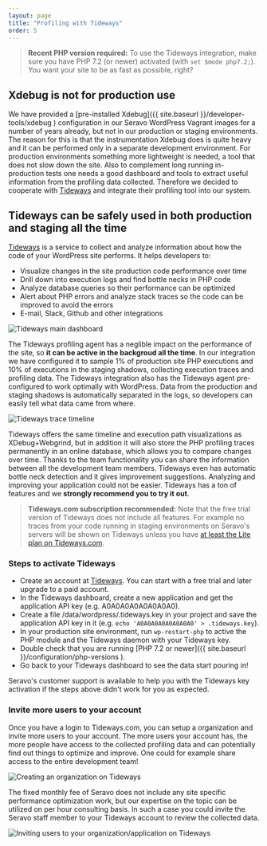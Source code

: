 ```yaml
---
layout: page
title: "Profiling with Tideways"
order: 5
---
```


> **Recent PHP version required:** To use the Tideways integration, make sure you have PHP 7.2 (or newer) activated (with `set $mode php7.2;`). You want your site to be as fast as possible, right?

## Xdebug is not for production use

We have provided a [pre-installed Xdebug]({{ site.baseurl }}/developer-tools/xdebug ) configuration in our Seravo WordPress Vagrant images for a number of years already, but not in our production or staging environments. The reason for this is that the instrumentation Xdebug does is quite heavy and it can be performed only in a separate development environment. For production environments something more lightweight is needed, a tool that does not slow down the site. Also to complement long running in-production tests one needs a good dashboard and tools to extract useful information from the profiling data collected. Therefore we decided to cooperate with [Tideways](https://tideways.com/profiler/pricing/seravo-wordpress-premium-hosting) and integrate their profiling tool into our system.

## Tideways can be safely used in both production and staging all the time

[Tideways](https://tideways.com/profiler/pricing/seravo-wordpress-premium-hosting) is a service to collect and analyze information about how the code of your WordPress site performs. It helps developers to:
* Visualize changes in the site production code performance over time
* Drill down into execution logs and find bottle necks in PHP code
* Analyze database queries so their performance can be optimized
* Alert about PHP errors and analyze stack traces so the code can be improved to avoid the errors
* E-mail, Slack, Github and other integrations

![Tideways main dashboard]({{site.baseurl}}/images/tideways-dashboard.png)

The Tideways profiling agent has a neglible impact on the performance of the site, so **it can be active in the backgroud all the time**. In our integration we have configured it to sample 1% of production site PHP executions and 10% of executions in the staging shadows, collecting execution traces and profiling data. The Tideways integration also has the Tideways agent pre-configured to work optimally with WordPress. Data from the production and staging shadows is automatically separated in the logs, so developers can easily tell what data came from where.

![Tideways trace timeline]({{site.baseurl}}/images/tideways-timeline.png)

Tideways offers the same timeline and execution path visualizations as XDebug+Webgrind, but in addition it will also store the PHP profiling traces permanently in an online database, which allows you to compare changes over time. Thanks to the team functionality you can share the information between all the development team members. Tideways even has automatic bottle neck detection and it gives improvement suggestions. Analyzing and improving your application could not be easier. Tideways has a ton of features and we **strongly recommend you to try it out**.

> **Tideways.com subscription recommended:** Note that the free trial version of Tideways does not include all features. For example no traces from your code running in staging environments on Seravo's servers will be shown on Tideways unless you have [at least the Lite plan on Tideways.com](https://tideways.com/profiler/pricing/seravo-wordpress-premium-hosting).

### Steps to activate Tideways

* Create an account at [Tideways](https://tideways.com/profiler/pricing/seravo-wordpress-premium-hosting). You can start with a free trial and later upgrade to a paid account.
* In the Tideways dashboard, create a new application and get the application API key (e.g. A0A0A0A0A0A0A0A0).
* Create a file /data/wordpress/.tideways.key in your project and save the application API key in it (e.g. `echo 'A0A0A0A0A0A0A0A0' > .tideways.key`).
* In your production site environment, run `wp-restart-php` to active the PHP module and the Tideways daemon with your Tideways key.
* Double check that you are running [PHP 7.2 or newer]({{ site.baseurl }}/configuration/php-versions ).
* Go back to your Tideways dashboard to see the data start pouring in!

Seravo's customer support is available to help you with the Tideways key activation if the steps above didn't work for you as expected.

### Invite more users to your account

Once you have a login to Tideways.com, you can setup a organization and invite more users to your account. The more users your account has, the more people have access to the collected profiling data and can potentially find out things to optimize and improve. One could for example share access to the entire development team!

![Creating an organization on Tideways]({{site.baseurl}}/images/tideways-create-organization.png)

The fixed monthly fee of Seravo does not include any site specific performance optimization work, but our expertise on the topic can be utilized on per hour consulting basis. In such a case you could invite the Seravo staff member to your Tideways account to review the collected data.

![Inviting users to your organization/application on Tideways]({{site.baseurl}}/images/tideways-invite-user.png)
